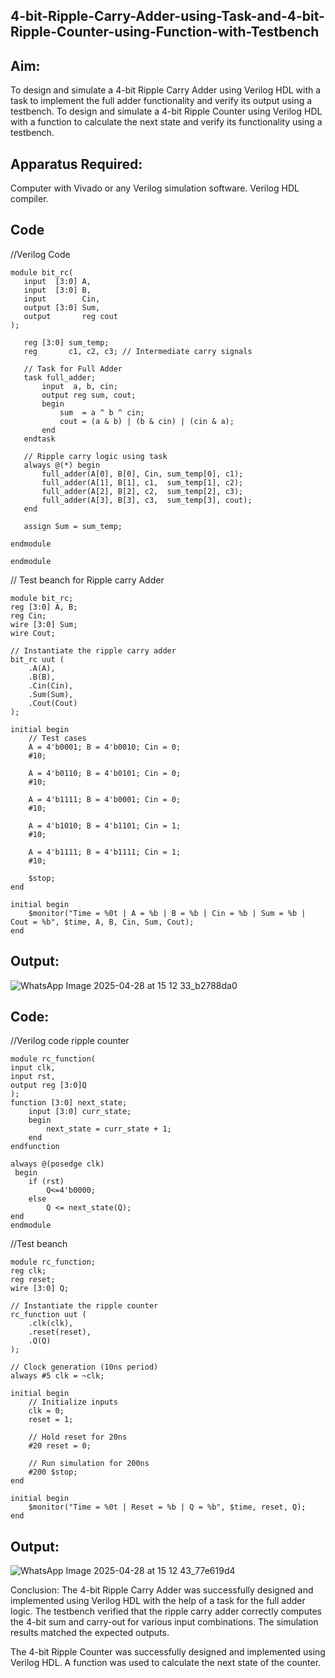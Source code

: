 ## 4-bit-Ripple-Carry-Adder-using-Task-and-4-bit-Ripple-Counter-using-Function-with-Testbench
## Aim:
To design and simulate a 4-bit Ripple Carry Adder using Verilog HDL with a task to implement the full adder functionality and verify its output using a testbench.
To design and simulate a 4-bit Ripple Counter using Verilog HDL with a function to calculate the next state and verify its functionality using a testbench.

## Apparatus Required:
Computer with Vivado or any Verilog simulation software.
Verilog HDL compiler.
## Code
 //Verilog Code
 ```
module bit_rc(
    input  [3:0] A,     
    input  [3:0] B,      
    input        Cin,    
    output [3:0] Sum,    
    output       reg cout    
);

    reg [3:0] sum_temp;
    reg       c1, c2, c3; // Intermediate carry signals

    // Task for Full Adder
    task full_adder;
        input  a, b, cin;
        output reg sum, cout;
        begin
            sum  = a ^ b ^ cin;
            cout = (a & b) | (b & cin) | (cin & a);
        end
    endtask

    // Ripple carry logic using task
    always @(*) begin
        full_adder(A[0], B[0], Cin, sum_temp[0], c1);
        full_adder(A[1], B[1], c1,  sum_temp[1], c2);
        full_adder(A[2], B[2], c2,  sum_temp[2], c3);
        full_adder(A[3], B[3], c3,  sum_temp[3], cout);
    end

    assign Sum = sum_temp;

endmodule

endmodule
```
// Test beanch for Ripple carry Adder
```
module bit_rc;
reg [3:0] A, B;
reg Cin;
wire [3:0] Sum;
wire Cout;

// Instantiate the ripple carry adder
bit_rc uut (
    .A(A),
    .B(B),
    .Cin(Cin),
    .Sum(Sum),
    .Cout(Cout)
);

initial begin
    // Test cases
    A = 4'b0001; B = 4'b0010; Cin = 0;
    #10;
    
    A = 4'b0110; B = 4'b0101; Cin = 0;
    #10;
    
    A = 4'b1111; B = 4'b0001; Cin = 0;
    #10;
    
    A = 4'b1010; B = 4'b1101; Cin = 1;
    #10;
    
    A = 4'b1111; B = 4'b1111; Cin = 1;
    #10;

    $stop;
end

initial begin
    $monitor("Time = %0t | A = %b | B = %b | Cin = %b | Sum = %b | Cout = %b", $time, A, B, Cin, Sum, Cout);
end
```
## Output:
![WhatsApp Image 2025-04-28 at 15 12 33_b2788da0](https://github.com/user-attachments/assets/06d8d9f2-67dd-4a9c-8175-2cddde0c2b4a)

## Code:
//Verilog code ripple counter
```
module rc_function(
input clk,
input rst,
output reg [3:0]Q
);
function [3:0] next_state;
    input [3:0] curr_state;
    begin
        next_state = curr_state + 1;
    end
endfunction
    
always @(posedge clk)
 begin
    if (rst)
        Q<=4'b0000;       
    else
        Q <= next_state(Q);
end
endmodule
```
//Test beanch
```
module rc_function;
reg clk;
reg reset;
wire [3:0] Q;

// Instantiate the ripple counter
rc_function uut (
    .clk(clk),
    .reset(reset),
    .Q(Q)
);

// Clock generation (10ns period)
always #5 clk = ~clk;

initial begin
    // Initialize inputs
    clk = 0;
    reset = 1;

    // Hold reset for 20ns
    #20 reset = 0;

    // Run simulation for 200ns
    #200 $stop;
end

initial begin
    $monitor("Time = %0t | Reset = %b | Q = %b", $time, reset, Q);
end
```
## Output:
![WhatsApp Image 2025-04-28 at 15 12 43_77e619d4](https://github.com/user-attachments/assets/31efe01a-0a9a-4587-a9fa-d7bd0b1bfe7d)

Conclusion:
The 4-bit Ripple Carry Adder was successfully designed and implemented using Verilog HDL with the help of a task for the full adder logic. The testbench verified that the ripple carry adder correctly computes the 4-bit sum and carry-out for various input combinations. The simulation results matched the expected outputs.

The 4-bit Ripple Counter was successfully designed and implemented using Verilog HDL. A function was used to calculate the next state of the counter.

